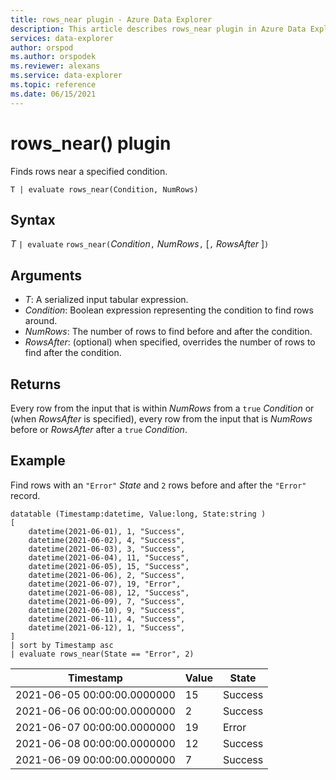 ```yaml
---
title: rows_near plugin - Azure Data Explorer
description: This article describes rows_near plugin in Azure Data Explorer.
services: data-explorer
author: orspod
ms.author: orspodek
ms.reviewer: alexans
ms.service: data-explorer
ms.topic: reference
ms.date: 06/15/2021
---
```

# rows_near() plugin

Finds rows near a specified condition.

```kusto
T | evaluate rows_near(Condition, NumRows)
```

## Syntax

*T* `| evaluate` `rows_near(`*Condition*`,` *NumRows*`,` [`,` *RowsAfter* ]`)`

## Arguments

* *T*: A serialized input tabular expression.
* *Condition*: Boolean expression representing the condition to find rows around. 
* *NumRows*: The number of rows to find before and after the condition.
* *RowsAfter*: (optional) when specified, overrides the number of rows to find after the condition.

## Returns

Every row from the input that is within *NumRows* from a `true` *Condition* or (when *RowsAfter* is specified), every row from the input that is *NumRows* before or *RowsAfter* after a `true` *Condition*.

## Example

Find rows with an `"Error"` *State* and `2` rows before and after the `"Error"` record.

```kusto
datatable (Timestamp:datetime, Value:long, State:string )
[
    datetime(2021-06-01), 1, "Success",
    datetime(2021-06-02), 4, "Success",
    datetime(2021-06-03), 3, "Success",
    datetime(2021-06-04), 11, "Success",
    datetime(2021-06-05), 15, "Success",
    datetime(2021-06-06), 2, "Success",
    datetime(2021-06-07), 19, "Error",
    datetime(2021-06-08), 12, "Success",
    datetime(2021-06-09), 7, "Success",
    datetime(2021-06-10), 9, "Success",
    datetime(2021-06-11), 4, "Success",
    datetime(2021-06-12), 1, "Success",
]
| sort by Timestamp asc 
| evaluate rows_near(State == "Error", 2)
```

|Timestamp|Value|State|
|---|---|---|
|2021-06-05 00:00:00.0000000|15|Success|
|2021-06-06 00:00:00.0000000|2|Success|
|2021-06-07 00:00:00.0000000|19|Error|
|2021-06-08 00:00:00.0000000|12|Success|
|2021-06-09 00:00:00.0000000|7|Success|
